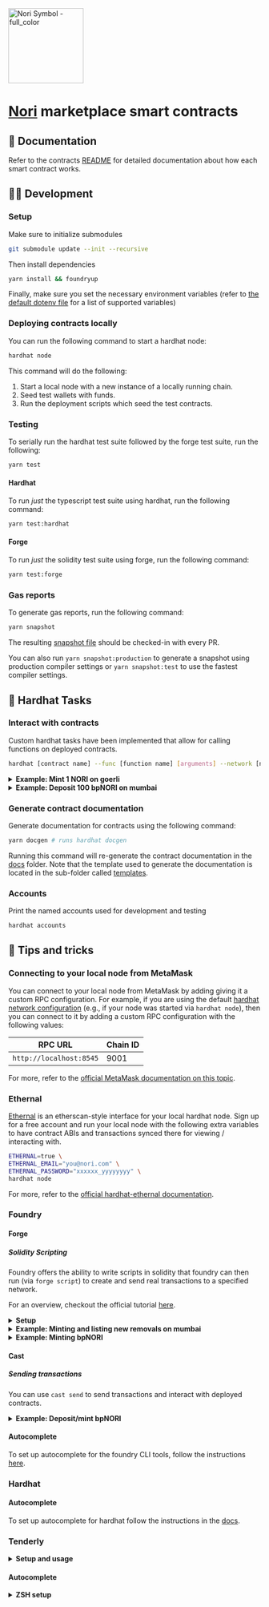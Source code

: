 <img width="150" alt="Nori Symbol - full_color" src="https://user-images.githubusercontent.com/18407013/191872114-ffa7ea67-3ce8-4102-9919-4c6014001a1c.png">

# [Nori](https://nori.com) marketplace smart contracts

## :notebook_with_decorative_cover: Documentation

Refer to the contracts [README](./docs/README.md) for detailed documentation about how each smart contract works.

## :woman_technologist: Development

### Setup

Make sure to initialize submodules

```bash
git submodule update --init --recursive
```

Then install dependencies

```bash
yarn install && foundryup
```

Finally, make sure you set the necessary environment variables (refer to [the default dotenv file](./.env.defaults) for a list of supported variables)

### Deploying contracts locally

You can run the following command to start a hardhat node:

```bash
hardhat node
```

This command will do the following:

1. Start a local node with a new instance of a locally running chain.
2. Seed test wallets with funds.
3. Run the deployment scripts which seed the test contracts.

### Testing

To serially run the hardhat test suite followed by the forge test suite, run the following:

```bash
yarn test
```

#### Hardhat

To run _just_ the typescript test suite using hardhat, run the following command:

```bash
yarn test:hardhat
```

#### Forge

To run _just_ the solidity test suite using forge, run the following command:

```bash
yarn test:forge
```

### Gas reports

To generate gas reports, run the following command:

```bash
yarn snapshot
```

The resulting [snapshot file](./.gas-snapshot) should be checked-in with every PR.

You can also run `yarn snapshot:production` to generate a snapshot using production compiler settings or `yarn snapshot:test` to use the fastest compiler settings.

## :construction_worker: Hardhat Tasks

### Interact with contracts

Custom hardhat tasks have been implemented that allow for calling functions on deployed contracts.

```bash
hardhat [contract name] --func [function name] [arguments] --network [network name]
```

<details>

  <summary><b>Example: Mint 1 NORI on goerli</b></summary>

```bash
hardhat NORI \
  --func mint \
  "0x321af43416f670ce8b4ba214dfb87c4199e2a77f" \
  1000000000000000000 \
  "0x" \
  "0x" \
  --network goerli
```

</details>

<details>

  <summary><b>Example: Deposit 100 bpNORI on mumbai</b></summary>

```bash
hardhat BridgedPolygonNORI \
  --func deposit \
  0x6dc772f80495f47d8000530a59ee975b67b7c646 \
  "0x0000000000000000000000000000000000000000000000056bc75e2d63100000" \
  --network mumbai
```

> :information_source: Note that the final argument (`0x0000000000000000000000000000000000000000000000056bc75e2d63100000`) is a `uint256` bytes-encoded representation of 100 bpNORI.

</details>

### Generate contract documentation

Generate documentation for contracts using the following command:

```bash
yarn docgen # runs hardhat docgen
```

Running this command will re-generate the contract documentation in the [docs](./docs) folder. Note that the template used to generate the documentation is located in the sub-folder called [templates](./docs/templates).

### Accounts

Print the named accounts used for development and testing

```bash
hardhat accounts
```

## :ninja: Tips and tricks

### Connecting to your local node from MetaMask

You can connect to your local node from MetaMask by adding giving it a custom RPC configuration. For example, if you are using the default [hardhat network configuration](./config/networks.ts) (e.g., if your node was started via `hardhat node`), then you can connect to it by adding a custom RPC configuration with the following values:

| RPC URL                 | Chain ID |
| ----------------------- | -------- |
| `http://localhost:8545` | 9001     |

For more, refer to the [official MetaMask documentation on this topic](https://metamask.zendesk.com/hc/en-us/articles/360015290012-Using-a-Local-Node).

### Ethernal

[Ethernal](https://app.tryethernal.com/) is an etherscan-style interface for your local hardhat node. Sign up for a free account and run your local node with the following extra variables to have contract ABIs and transactions synced there for viewing / interacting with.

```bash
ETHERNAL=true \
ETHERNAL_EMAIL="you@nori.com" \
ETHERNAL_PASSWORD="xxxxxx_yyyyyyyy" \
hardhat node
```

For more, refer to the [official hardhat-ethernal documentation](https://github.com/tryethernal/hardhat-ethernal/blob/master/README.md).

### Foundry

#### Forge

##### Solidity Scripting

Foundry offers the ability to write scripts in solidity that foundry can then run (via `forge script`) to create and send real transactions to a specified network.

For an overview, checkout the official tutorial [here](https://book.getfoundry.sh/tutorials/solidity-scripting).

<details>

  <summary><b>Setup</b></summary>

For these scripts to work, the following environment variables must be set in your environment:

```
MUMBAI_RPC_URL # The RPC URL for the mumbai network
MNEMONIC # The mnemonic you want to use to sign your transaction with
```

> :information_source: The first index of the `$MNEMONIC` HD path needs to be funded with MATIC, have the correct permissions to make the contract calls, etc.

> :information_source: Our on-chain market on mumbai was deployed with a fireblocks signer, so we have been using the fireblocks signer from the command line with hardhat tasks to grant necessary permissions to other addresses that we may want to use.

Here is the hardhat command for granting the `CONSIGNOR_ROLE` to an address (hardhat is currently required to use a fireblocks signer):

```bash
hardhat \
  --network mumbai \
  Removal \
  --func grantRole \
  `cast call 0xa051E9EeaC803d2fCA1DbF415b78AD9BfEB723b0 "CONSIGNOR_ROLE()" --rpc-url mumbai` `# The bytes32 representation of the CONSIGNOR_ROLE` \
  0x465d5a3fFeA4CD109043499Fa576c3E16f918463
```

See `forge script --help` for many more command line options to the scripting.

A description of how to run some example scripts can be found in the examples below this section.

</details>

<details>
  
  <summary><b>Example: Minting and listing new removals on mumbai</b></summary>

```bash
forge script \
  script/MintAndListRemovals.s.sol:MintAndListRemovals \
  --rpc-url mumbai \
  --mnemonics=$MNEMONIC \
  --broadcast \
  -vvvvv
```

> :information_source: Transactions for minting removals have at times seemed really slow on mumbai (taking almost 15 minutes to get included).

</details>

<details>
  
  <summary><b>Example: Minting bpNORI</b></summary>

```bash
forge script \
  script/MintBPNori.s.sol:MintBPNori.sol \
  --rpc-url mumbai \
  --mnemonics=$MNEMONIC \
  --broadcast \
  -vvvv
```

</details>

#### Cast

##### Sending transactions

You can use `cast send` to send transactions and interact with deployed contracts.

<details>

  <summary><b>Example: Deposit/mint bpNORI</b></summary>

The following deposits 100 bpNORI to `$TO_ADDRESS` on mumbai (the first account of the `$MNEMONIC` **must** have the `DEPOSITOR_ROLE` role).

```bash
cast send \
  --mnemonic=$MNEMONIC
  --rpc-url mumbai \
  $TO_ADDRESS \
  "deposit(address,bytes)" \
  $BP_NORI_ADDRESS \
  `cast --to-uint256 100000000000000000000`
```

</details>

#### Autocomplete

To set up autocomplete for the foundry CLI tools, follow the instructions [here](https://book.getfoundry.sh/config/shell-autocompletion.html).

### Hardhat

#### Autocomplete

To set up autocomplete for hardhat follow the instructions in the [docs](https://hardhat.org/guides/shorthand.html).

### Tenderly

<details>

  <summary><b>Setup and usage</b></summary>

1. Install the [tenderly CLI](https://github.com/Tenderly/tenderly-cli)

2. Request to be added to the nori tenderly project
3. Login to tenderly via the CLI

```bash
tenderly login # Generate an access token in the tenderly dashboard or use the email login
```

4. Test that it works with the following:

```bash
TENDERLY=true \
TRACE=true \
LOG_HARDHAT_NETWORK=true \
hardhat node --no-deploy
```

5. Then, in another terminal, run

```bash
TENDERLY=true \
TRACE=true \
LOG_HARDHAT_NETWORK=true \
hardhat deploy --network localhost
```

6. Delete all deployments folders generated by hardhat-deploy except `localhost_9001` (you only need want the `deployments/localhost_9001` folder generated by `hardhat-tenderly`'s `persistArtifacts`)

```bash
find ./deployments -mindepth 1 ! -regex '^./deployments/localhost_9001\(/.*\)?' -delete
```

7. Grab a transaction hash from the terminal output and then run the following (replace `$TRANSACTION_HASH` with the transaction hash):

```bash
tenderly export $TRANSACTION_HASH --debug
```

8. If you want to inspect the gas profile or debug individual contract functions use the hardhat CONTRACT_NAME plugins (e.g., `hardhat Removal --func mint "0x6b9d03759E9F14a641f0703fBD84F1F726159B6B" 1000000000000000000000000 10 "0x" --network localhost`). **Note that if you do not see "Using contracts" in the terminal output, something may not be configured correctly and the information exported to tenderly will be incomplete (e.g., with no ABI).**

9. When you are done debugging with tenderly, remember to undo the deletion of the deployments folder

```bash
git checkout origin/master deployments
```

</details>

#### Autocomplete

<details>

  <summary><b>ZSH setup</b></summary>

1. For ZSH (omz), add the following to your zsh config file (requires [zsh-completions](https://github.com/zsh-users/zsh-completions))

```bash
# https://github.com/zsh-users/zsh-completions
fpath+=${ZSH_CUSTOM:-${ZSH:-~/.oh-my-zsh}/custom}/plugins/zsh-completions/src \
autoload -U compinit && compinit
```

2. Then run

```bash
tenderly completion \
  zsh \
  > ${ZSH_CUSTOM:-${ZSH:-~/.oh-my-zsh}/custom}/plugins/zsh-completions/src
```

</details>

